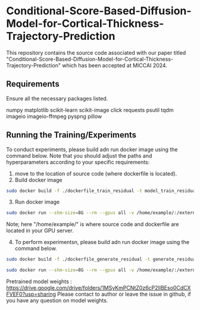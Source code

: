 # Conditional-Score-Based-Diffusion-Model-for-Cortical-Thickness-Trajectory-Prediction


This repository contains the source code associated with our paper titled "Conditional-Score-Based-Diffusion-Model-for-Cortical-Thickness-Trajectory-Prediction" which has been accepted at MICCAI 2024.

## Requirements

Ensure all the necessary packages listed.

numpy matplotlib scikit-learn scikit-image click requests psutil tqdm imageio imageio-ffmpeg pyspng pillow 



## Running the Training/Experiments

To conduct experiments, please build adn run docker image using the command below. Note that you should adjust the paths and hyperparameters according to your specific requirements:

1. move to the location of source code (where dockerfile is located).
2. Build docker image

```bash
sudo docker build -f ./dockerfile_train_residual -t model_train_residual ./
```

3. Run docker image
```bash
sudo docker run --shm-size=8G --rm --gpus all -v /home/example/:/external/ model_train_residual
```
Note; here "/home/example/" is where source code and dockerfile are located in your GPU server.


4. To perform experimentsn, please build adn run docker image using the command below. 
```bash
sudo docker build -f ./dockerfile_generate_residual -t generate_residual ./
```
```bash
sudo docker run --shm-size=8G --rm --gpus all -v /home/example/:/external/ generate_residual
```



Pretrained model weights :
https://drive.google.com/drive/folders/1MSyKmPCNtZ0z6cP2lIBEso0CdCXFVEF0?usp=sharing
Please contact to author or leave the issue in github, if you have any question on model weights. 
